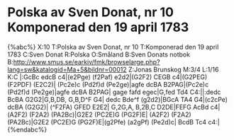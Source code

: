 # Polska av Sven Donat, nr 10 Komponerad den 19 april 1783

{%abc%}
X:10
T:Polska av Sven Donat, nr 10
T:Komponerad den 19 april 1783
C:Sven Donat
R:Polska
O:Småland
B:Sven Donats notbok
B:http://www.smus.se/earkiv/fmk/browselarge.php?lang=sw&katalogid=Ma+5&bildnr=00012
Z:Jonas Brunskog
M:3/4
L:1/16
K:C
|:GcBc edcB c4|(e2Pge) (f2Paf) e2d2|(G2F2) CEGB c4|(G2PEG) (F2PDF) (E2C2)|
(Pc2e)c (Pd2f)d (Pe2ge)|agfe dcBA B2PAG|(Pc2e)c (Pd2f)d (Pe2ge)|agfe dcBA B2PAG|
gage fafd egec|G,fed Td4 C4:||:dedc BcBA G2G2|G,B,DB, G,B,D^F G4|
dedc Bde^f (g2d2)|BGcA TA4 G4|(c2cPe) dcBA (G2G2)| (^F2FA) GFED E2E2|
G,2G,A, B,2B,C D2DE|FEFG AcBd c4|(A2F2) (F2A2) (PA2Bc)|G2E2 (PC2E)G (PG2F)E|
(A2F2) (F2A2) (PA2Bc)|G2E2 (PC2E)G (PG2F)E|(g2Pfe) (a2gPf) (Pe2d)c| BcdB Tc4 c4:|
{%endabc%}
